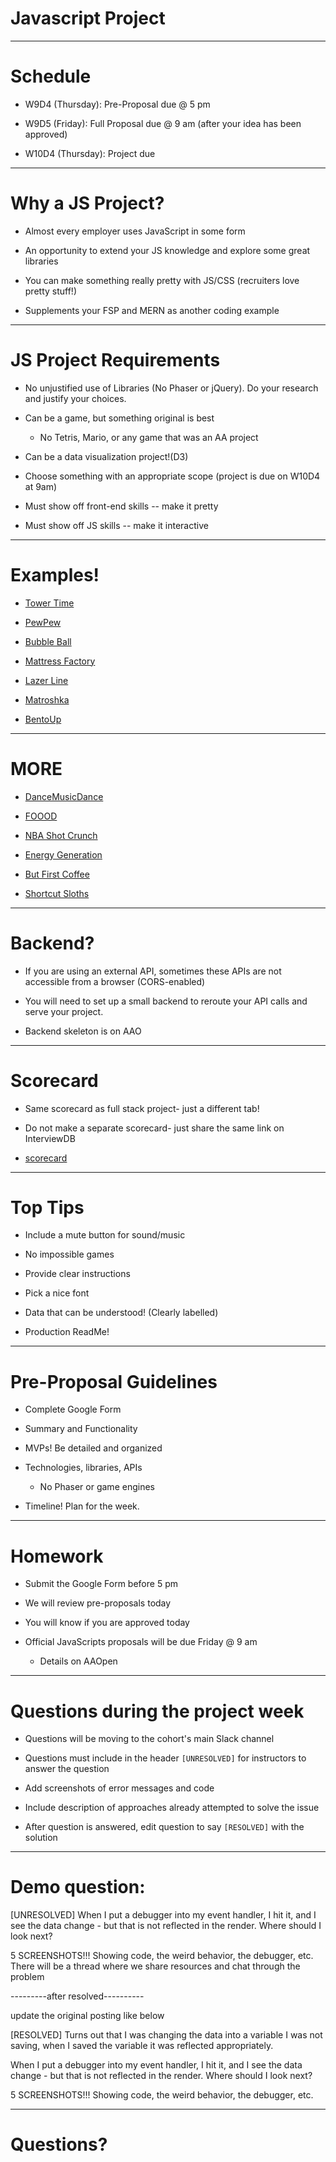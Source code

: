 
# Javascript Project

---

# Schedule

* W9D4 (Thursday): Pre-Proposal due @ 5 pm

* W9D5 (Friday): Full Proposal due @ 9 am (after your idea has been approved)

* W10D4 (Thursday): Project due

---

# Why a JS Project?

* Almost every employer uses JavaScript in some form

* An opportunity to extend your JS knowledge and explore some great libraries

* You can make something really pretty with JS/CSS (recruiters love pretty stuff!)

* Supplements your FSP and MERN as another coding example


---

# JS Project Requirements

* No unjustified use of Libraries (No Phaser or jQuery). Do your research and justify your choices. 

* Can be a game, but something original is best 
	* No Tetris, Mario, or any game that was an AA project 

* Can be a data visualization project!(D3)

* Choose something with an appropriate scope (project is due on W10D4 at 9am)

* Must show off front-end skills -- make it pretty

* Must show off JS skills -- make it interactive



---

# Examples!

* [Tower Time](https://towertime.herokuapp.com/)

* [PewPew](https://pewpew.iskrayev.com)

* [Bubble Ball](https://amendoza514.github.io/)

* [Mattress Factory](https://samblyon.github.io/mattressFactory/)

* [Lazer Line](https://mpompili.github.io/lazerline/)

* [Matroshka](https://ashotovich1990.github.io/matroshka/)

* [BentoUp](https://tiffythinhdang.github.io/bentoUp/dist/)

---

# MORE


* [DanceMusicDance](https://john-chau.com/DanceMusicDance/)

* [FOOOD](http://ezekielp.com/nutrition_facts_scroller/#anchor-0)

* [NBA Shot Crunch](https://nba-shot-crunch.herokuapp.com/)

* [Energy Generation](https://yongbingao.github.io/Electricity-Energy-Generation/)

* [But First Coffee](https://aishnair22.github.io/but-first-coffee/)

* [Shortcut Sloths](http://timhwang21.github.io/shortcut-sloths/#/1?_k=1m0lih)

---

# Backend?

* If you are using an external API, sometimes these APIs are not accessible from a browser (CORS-enabled)

* You will need to set up a small backend to reroute your API calls and serve your project. 

* Backend skeleton is on AAO

---

# Scorecard 
* Same scorecard as full stack project- just a different tab! 
* Do not make a separate scorecard- just share the same link on InterviewDB

* [scorecard](https://docs.google.com/spreadsheets/d/1mpc1eArqplVtNakIcgSFHGGEKbFCiRTnOc7d2QUGwW0/edit#gid=935701382)

---

# Top Tips

* Include a mute button for sound/music

* No impossible games

* Provide clear instructions

* Pick a nice font

* Data that can be understood! (Clearly labelled)

* Production ReadMe!


---

# Pre-Proposal Guidelines

* Complete Google Form

* Summary and Functionality
	
* MVPs! Be detailed and organized

* Technologies, libraries, APIs
	* No Phaser or game engines

* Timeline! Plan for the week.

---

# Homework

* Submit the Google Form before 5 pm

* We will review pre-proposals today

* You will know if you are approved today

* Official JavaScripts proposals will be due Friday @ 9 am
	* Details on AAOpen

---

# Questions during the project week

* Questions will be moving to the cohort's main Slack channel

* Questions must include in the header `[UNRESOLVED]` for instructors to answer the question

* Add screenshots of error messages and code

* Include description of approaches already attempted to solve the issue

* After question is answered, edit question to say `[RESOLVED]` with the solution

---

# Demo question:
[UNRESOLVED] When I put a debugger into my event handler, I hit it, and I see the data change - but that is not reflected in the render. Where should I look next?

5 SCREENSHOTS!!! Showing code, the weird behavior, the debugger, etc.
There will be a thread where we share resources and chat through the problem

---------after resolved---------- 

update the original posting like below 

[RESOLVED] Turns out that I was changing the data into a variable I was not saving, when I saved the variable it was reflected appropriately.

When I put a debugger into my event handler, I hit it, and I see the data change - but that is not reflected in the render. Where should I look next?

5 SCREENSHOTS!!! Showing code, the weird behavior, the debugger, etc.

---

# Questions?

